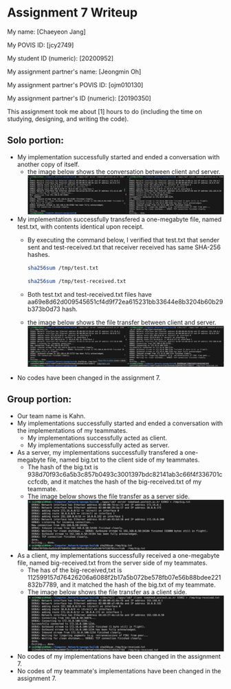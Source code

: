 Assignment 7 Writeup
=============

My name: [Chaeyeon Jang]

My POVIS ID: [jcy2749]

My student ID (numeric): [20200952]

My assignment partner's name: [Jeongmin Oh]

My assignment partner's POVIS ID: [ojm010130]

My assignment partner's ID (numeric): [20190350]

This assignment took me about [1] hours to do (including the time on studying, designing, and writing the code).


## Solo portion:
- My implementation successfully started and ended a conversation with another copy of itself. 
    - the image below shows the conversation between client and server.
        ![solo_conversation](./solo1.png)
- My implementation successfully transfered a one-megabyte file, named test.txt, with contents identical upon receipt.
    - By executing the command below, I verified that test.txt that sender sent and test-received.txt that receiver received has same SHA-256 hashes.
        ```bash
        sha256sum /tmp/test.txt
        ```

        ```bash
        sha256sum /tmp/test-received.txt
        ```
        
    - Both test.txt and test-received.txt files have aa69e8d62d009545651cf4d9f72ea615231bb33644e8b3204b60b29b373b0d73 hash.
    - the image below shows the file transfer between client and server.
        ![solo_transfer](./solo2.png)
- No codes have been changed in the assignment 7.



## Group portion:
- Our team name is Kahn.
- My implementations successfully started and ended a conversation with the implementations of my teammates.
    - My implementations successfully acted as client.
    - My implementations successfully acted as server.
- As a server, my implementations successfully transfered a one-megabyte file, named big.txt to the client side of my teammates.
    - The hash of the big.txt is 938d70f93c6a5b3c857b0493c3001397bdc82141ab3c66f4f336701cccfcdb, and it matches the hash of the big-received.txt of my teammate.
    - The image below shows the file transfer as a server side. 
        ![group_server](./group_server.png)
- As a client, my implementations successfully received a one-megabyte file, named big-received.txt from the server side of my teammates.
    - The has of the big-received,txt is 112599157d76426206a6088f2b17a5b072be578fb07e56b88bdee221832b7789, and it matched the hash of the big.txt of my teammate.
    - The image below shows the file transfer as a client side.
        ![group_client](./group_client.png)
- No codes of my implementations have been changed in the assignment 7.
- No codes of my teammate's implementations have been changed in the assignment 7.
